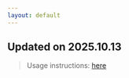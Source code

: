 ```yaml
---
layout: default
---
```


## Updated on 2025.10.13
> Usage instructions: [here](./docs/README.md#usage)


